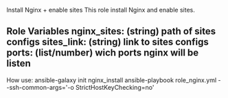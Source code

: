 
Install Nginx + enable sites
This role install Nginx and enable sites.

Role Variables
    nginx_sites: (string) path of sites configs
    sites_link: (string) link to sites configs
    ports: (list/number) wich ports nginx will be  listen
---
How use:
ansible-galaxy init nginx_install
ansible-playbook role_nginx.yml --ssh-common-args='-o StrictHostKeyChecking=no'
